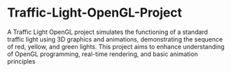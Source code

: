 # Traffic-Light-OpenGL-Project
A Traffic Light OpenGL project simulates the functioning of a standard traffic light using 3D graphics and animations, demonstrating the sequence of red, yellow, and green lights. This project aims to enhance understanding of OpenGL programming, real-time rendering, and basic animation principles
